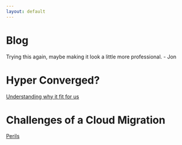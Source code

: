 ```yaml
---
layout: default
---
```

# Blog

Trying this again, maybe making it look a little more professional. - Jon

# Hyper Converged?

[Understanding why it fit for us](https://jonjunell.github.io/2018-04-15-hypercon.html)

# Challenges of a Cloud Migration

[Perils](https://jonjunell.gihub.io/_posts/2018-08-10-cloudy.html)